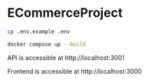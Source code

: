 # ECommerceProject

```bash
cp .env.example .env
```

```bash
docker compose up --build
```

API is accessible at http://localhost:3001

Frontend is accessible at http://localhost:3000
